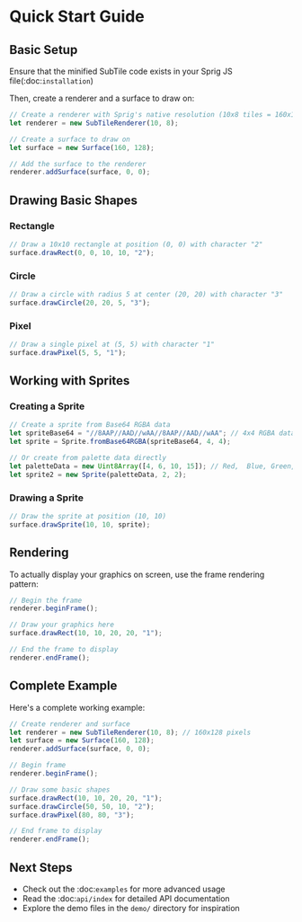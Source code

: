 # Quick Start Guide

## Basic Setup

Ensure that the minified SubTile code exists in your Sprig JS file(:doc:`installation`)

Then, create a renderer and a surface to draw on:

```javascript
// Create a renderer with Sprig's native resolution (10x8 tiles = 160x128 pixels)
let renderer = new SubTileRenderer(10, 8);

// Create a surface to draw on
let surface = new Surface(160, 128);

// Add the surface to the renderer
renderer.addSurface(surface, 0, 0);
```

## Drawing Basic Shapes

### Rectangle
```javascript
// Draw a 10x10 rectangle at position (0, 0) with character "2"
surface.drawRect(0, 0, 10, 10, "2");
```

### Circle
```javascript
// Draw a circle with radius 5 at center (20, 20) with character "3"
surface.drawCircle(20, 20, 5, "3");
```

### Pixel
```javascript
// Draw a single pixel at (5, 5) with character "1"
surface.drawPixel(5, 5, "1");
```

## Working with Sprites

### Creating a Sprite
```javascript
// Create a sprite from Base64 RGBA data
let spriteBase64 = "//8AAP//AAD//wAA//8AAP//AAD//wAA"; // 4x4 RGBA data
let sprite = Sprite.fromBase64RGBA(spriteBase64, 4, 4);

// Or create from palette data directly
let paletteData = new Uint8Array([4, 6, 10, 15]); // Red,  Blue, Green, Alpha
let sprite2 = new Sprite(paletteData, 2, 2);
```

### Drawing a Sprite
```javascript
// Draw the sprite at position (10, 10)
surface.drawSprite(10, 10, sprite);
```

## Rendering

To actually display your graphics on screen, use the frame rendering pattern:

```javascript
// Begin the frame
renderer.beginFrame();

// Draw your graphics here
surface.drawRect(10, 10, 20, 20, "1");

// End the frame to display
renderer.endFrame();
```

## Complete Example

Here's a complete working example:

```javascript
// Create renderer and surface
let renderer = new SubTileRenderer(10, 8); // 160x128 pixels
let surface = new Surface(160, 128);
renderer.addSurface(surface, 0, 0);

// Begin frame
renderer.beginFrame();

// Draw some basic shapes
surface.drawRect(10, 10, 20, 20, "1");
surface.drawCircle(50, 50, 10, "2");
surface.drawPixel(80, 80, "3");

// End frame to display
renderer.endFrame();
```

## Next Steps

- Check out the :doc:`examples` for more advanced usage
- Read the :doc:`api/index` for detailed API documentation
- Explore the demo files in the `demo/` directory for inspiration
